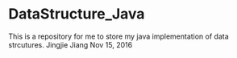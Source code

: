 # DataStructure_Java
This is a repository for me to store my java implementation of data strcutures. Jingjie Jiang Nov 15, 2016
